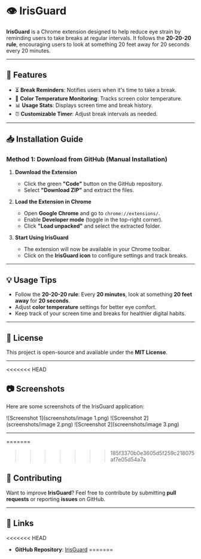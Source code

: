 # 👁️ IrisGuard  

**IrisGuard** is a Chrome extension designed to help reduce eye strain by reminding users to take breaks at regular intervals. It follows the **20-20-20 rule**, encouraging users to look at something 20 feet away for 20 seconds every 20 minutes.  

---

## 🚀 Features  
- ⏳ **Break Reminders**: Notifies users when it's time to take a break.  
- 🔆 **Color Temperature Monitoring**: Tracks screen color temperature.  
- 📊 **Usage Stats**: Displays screen time and break history.  
- ⏰ **Customizable Timer**: Adjust break intervals as needed.  

---

## 📥 Installation Guide  

### **Method 1: Download from GitHub (Manual Installation)**  

1. **Download the Extension**  
   - Click the green **"Code"** button on the GitHub repository.  
   - Select **"Download ZIP"** and extract the files.  

2. **Load the Extension in Chrome**  
   - Open **Google Chrome** and go to `chrome://extensions/`.  
   - Enable **Developer mode** (toggle in the top-right corner).  
   - Click **"Load unpacked"** and select the extracted folder.  

3. **Start Using IrisGuard**  
   - The extension will now be available in your Chrome toolbar.  
   - Click on the **IrisGuard icon** to configure settings and track breaks.  

---

## 💡 Usage Tips  
- Follow the **20-20-20 rule**: Every **20 minutes**, look at something **20 feet away** for **20 seconds**.  
- Adjust **color temperature** settings for better eye comfort.  
- Keep track of your screen time and breaks for healthier digital habits.  

---

## 📜 License  
This project is open-source and available under the **MIT License**.  

---

<<<<<<< HEAD
## 📷 Screenshots

Here are some screenshots of the IrisGuard application:

![Screenshot 1](screenshots/image 1.png)
![Screenshot 2](screenshots/image 2.png)
![Screenshot 2](screenshots/image 3.png)

<!-- Add more screenshots as needed -->

---

=======
>>>>>>> 185f3370b0e3605d5f259c218075af7e05d54a7a
## 🤝 Contributing  
Want to improve **IrisGuard**? Feel free to contribute by submitting **pull requests** or reporting **issues** on GitHub.  

---

## 🔗 Links  
<<<<<<< HEAD
- **GitHub Repository**: [IrisGuard](https://github.com/malathi-n79/Irisguard)
=======

